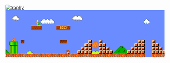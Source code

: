 [![trophy](https://github-profile-trophy.vercel.app/?username=AmnJswl&title=Commit,Repositories,Issues,PullRequest,Stars,Followers&margin-w=10)](https://github.com/ryo-ma/github-profile-trophy)
![Mario](Mario_Gameplay.gif)
